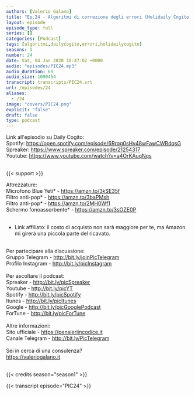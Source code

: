 ```yaml
---
authors: [Valerio Galano]
title: "Ep.24 - Algoritmi di correzione degli errori (Holidaily Cogito edition)"
layout: episode
episode_type: full
series: []
categories: [Podcast]
tags: [algoritmi,dailycogito,errori,holidailycogito]
seasons: 1
number: 24
date: Sat, 04 Jan 2020 10:47:02 +0000
audio: "episodes/PIC24.mp3"
audio_duration: 69
audio_size: 1090454
transcript: transcripts/PIC24.srt
url: /episodes/24
aliases: 
  - /24
image: "covers/PIC24.png"
explicit: "false"
draft: false
type: podcast
---
```

Link all'episodio su Daily Cogito:<br />
Spotify: <a href="https://open.spotify.com/episode/6Rrqg0sHv48wFawCWBdqsG" rel="noopener">https://open.spotify.com/episode/6Rrqg0sHv48wFawCWBdqsG</a> <br />
Spreaker: <a href="https://www.spreaker.com/episode/21254317" rel="noopener">https://www.spreaker.com/episode/21254317</a> <br />
Youtube: <a href="https://www.youtube.com/watch?v=a4OrKAuqNqs" rel="noopener">https://www.youtube.com/watch?v=a4OrKAuqNqs</a> <br />
<br />


{{< support >}}

Attrezzature:<br />
Microfono Blue Yeti* - <a href="https://amzn.to/3kSE35f" rel="noopener">https://amzn.to/3kSE35f</a>  <br />
Filtro anti-pop* - <a href="https://amzn.to/3baPMsh" rel="noopener">https://amzn.to/3baPMsh</a>  <br />
Filtro anti-pop* - <a href="https://amzn.to/2MH0Wf1" rel="noopener">https://amzn.to/2MH0Wf1</a>  <br />
Schermo fonoassorbente* - <a href="https://amzn.to/3sOZE0P" rel="noopener">https://amzn.to/3sOZE0P</a>  <br />
<br />
* Link affiliato: il costo di acquisto non sarà maggiore per te, ma Amazon mi girerà una piccola parte del ricavato. <br />
<br />
Per partecipare alla discussione:<br />
Gruppo Telegram - <a href="http://bit.ly/joinPicTelegram" rel="noopener">http://bit.ly/joinPicTelegram</a> <br />
Profilo Instagram - <a href="http://bit.ly/picInstagram" rel="noopener">http://bit.ly/picInstagram</a> <br />
<br />
Per ascoltare il podcast:<br />
Spreaker - <a href="http://bit.ly/picSpreaker" rel="noopener">http://bit.ly/picSpreaker</a> <br />
Youtube - <a href="http://bit.ly/picYT" rel="noopener">http://bit.ly/picYT</a> <br />
Spotify - <a href="http://bit.ly/picSpotify" rel="noopener">http://bit.ly/picSpotify</a> <br />
Itunes - <a href="http://bit.ly/picItunes" rel="noopener">http://bit.ly/picItunes</a> <br />
Google - <a href="http://bit.ly/picGooglePodcast" rel="noopener">http://bit.ly/picGooglePodcast</a> <br />
ForTune - <a href="http://bit.ly/picForTune" rel="noopener">http://bit.ly/picForTune</a> <br />
<br />
Altre informazioni:<br />
Sito ufficiale - <a href="https://pensieriincodice.it" rel="noopener">https://pensieriincodice.it</a> <br />
Canale Telegram - <a href="http://bit.ly/PicTelegram" rel="noopener">http://bit.ly/PicTelegram</a> <br />
<br />
Sei in cerca di una consulenza?<br />
<a href="https://valeriogalano.it" rel="noopener">https://valeriogalano.it</a> <br />
<br />


{{< credits season="season1" >}}

<!-- more -->

{{< transcript episode="PIC24" >}}